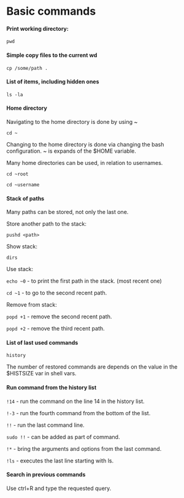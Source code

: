 # Basic commands

#### Print working directory:

` pwd `

#### Simple copy files to the current wd

` cp /some/path . `

#### List of items, including hidden ones

` ls -la `

#### Home directory

Navigating to the home directory is done by using ~

` cd ~ `

Changing to the home directory is done via changing the bash configuration.
~ is expands of the $HOME variable.

Many home directories can be used, in relation to usernames.

` cd ~root `

` cd ~username `

#### Stack of paths

Many paths can be stored, not only the last one.

Store another path to the stack:

` pushd <path> `

Show stack:

` dirs `

Use stack:

` echo ~0 ` - to print the first path in the stack. (most recent one)

` cd ~1 ` - to go to the second recent path.

Remove from stack:

` popd +1 ` - remove the second recent path.

` popd +2 ` - remove the third recent path.

#### List of last used commands

` history `

The number of restored commands are depends on the value in the $HISTSIZE var in shell vars.

#### Run command from the history list

` !14 ` - run the command on the line 14 in the history list.

` !-3 ` - run the fourth command from the bottom of the list.

` !! ` - run the last command line.

` sudo !! ` - can be added as part of command.

` !* ` - bring the arguments and options from the last command.

` !ls ` - executes the last line starting with ls.

#### Search in previous commands

Use ctrl+R and type the requested query.

